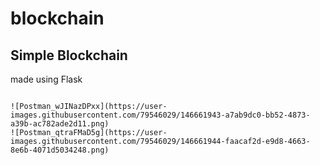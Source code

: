 # blockchain

## Simple Blockchain 
made using Flask


```Use POST and GET requests to create blockchain 

![Postman_wJINazDPxx](https://user-images.githubusercontent.com/79546029/146661943-a7ab9dc0-bb52-4873-a39b-ac782ade2d11.png)
![Postman_qtraFMaD5g](https://user-images.githubusercontent.com/79546029/146661944-faacaf2d-e9d8-4663-8e6b-4071d5034248.png)
```
